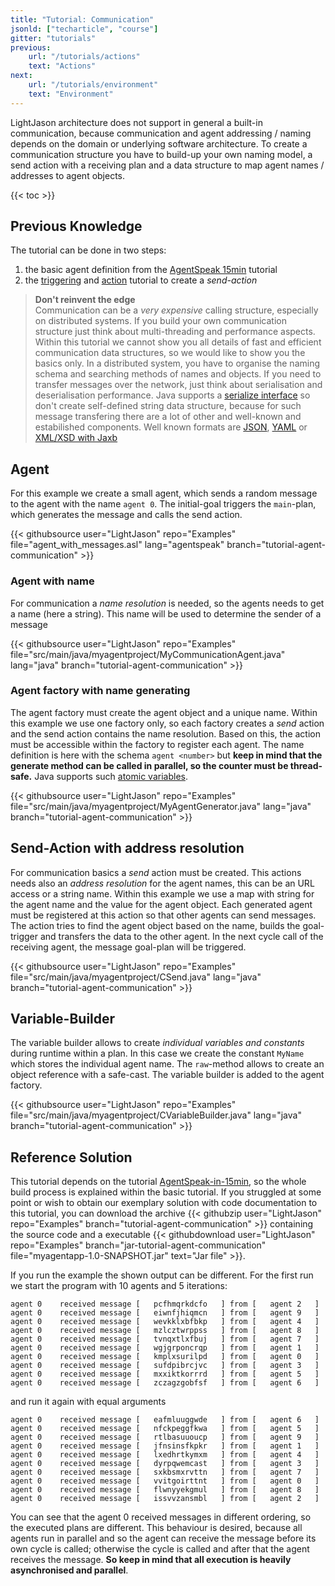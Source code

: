 ```yaml
---
title: "Tutorial: Communication"
jsonld: ["techarticle", "course"]
gitter: "tutorials"
previous:
    url: "/tutorials/actions"
    text: "Actions"
next:
    url: "/tutorials/environment"
    text: "Environment"              
---
```


LightJason architecture does not support in general a built-in communication, because communication and
agent addressing / naming depends on the domain or underlying software architecture. To create a
communication structure you have to build-up your own naming model, a send action with a receiving plan and a data structure to map agent names / addresses to agent objects.

{{< toc >}}


## Previous Knowledge

The tutorial can be done in two steps:

1. the basic agent definition from the [AgentSpeak 15min](/f/agentspeak-in-fifteen-minutes/) tutorial
2. the [triggering](/tutorials/trigger/) and [action](/tutorials/actions/) tutorial to create a _send-action_

> __Don't reinvent the edge__
> <br/>
> Communication can be a _very expensive_ calling structure, especially on distributed systems. If
> you build your own communication structure
> just think about multi-threading and performance aspects. Within this tutorial we cannot show you
> all details of fast and efficient communication
> data structures, so we would like to show you the basics only. In a distributed system, you have to
> organise the naming schema and searching methods of names and objects. If you need to transfer
> messages over the network, just think about
> serialisation and deserialisation performance.
> Java supports a [serialize interface](https://docs.oracle.com/javase/tutorial/jndi/objects/serial.html)
> so don't create self-defined string data structure, because for such message transfering there
> are a lot of other and well-known and estabilished components. Well known formats
> are [JSON](https://en.wikipedia.org/wiki/JavaScript_Object_Notation), [YAML](https://en.wikipedia.org/wiki/YAML) or [XML/XSD with Jaxb](https://en.wikipedia.org/wiki/Java_Architecture_for_XML_Binding)


## Agent

For this example we create a small agent, which sends a random message to the agent with the name ```agent 0```. The initial-goal triggers the ```main```-plan, which generates the message and calls the send action.

<!-- htmlmin:ignore -->
{{< githubsource user="LightJason" repo="Examples" file="agent_with_messages.asl" lang="agentspeak" branch="tutorial-agent-communication" >}}
<!-- htmlmin:ignore -->



### Agent with name

For communication a _name resolution_ is needed, so the agents needs to get a name (here a string). This name will be used to determine the sender
of a message

<!-- htmlmin:ignore -->
{{< githubsource user="LightJason" repo="Examples" file="src/main/java/myagentproject/MyCommunicationAgent.java" lang="java" branch="tutorial-agent-communication" >}}
<!-- htmlmin:ignore -->

### Agent factory with name generating

The agent factory must create the agent object and a unique name. Within this example we use one factory only, so
each factory creates a _send_ action and the send action contains the name resolution. Based on this, the action must
be accessible within the factory to register each agent. The name definition is here with the schema ```agent <number>```
but __keep in mind that the generate method can be called in parallel, so the counter must be thread-safe.__ Java
supports such [atomic variables](https://docs.oracle.com/javase/tutorial/essential/concurrency/atomicvars.html).

<!-- htmlmin:ignore -->
{{< githubsource user="LightJason" repo="Examples" file="src/main/java/myagentproject/MyAgentGenerator.java" lang="java" branch="tutorial-agent-communication" >}}
<!-- htmlmin:ignore -->



## Send-Action with address resolution

For communication basics a _send_ action must be created. This actions needs also an _address resolution_ for the agent names, this can be an URL access or a string name. Within this example we use a map with string for the agent name and the value for the agent object. Each generated agent must be registered at this action so that other agents can send messages. The action tries to find the agent object based on the name, builds the goal-trigger and transfers the data to the other agent. In the next cycle call of the receiving agent, the message goal-plan will be triggered.

<!-- htmlmin:ignore -->
{{< githubsource user="LightJason" repo="Examples" file="src/main/java/myagentproject/CSend.java" lang="java" branch="tutorial-agent-communication" >}}
<!-- htmlmin:ignore -->




## Variable-Builder

The variable builder allows to create _individual variables and constants_ during runtime within a plan. In this case we create the constant ```MyName``` which stores the individual agent name. The ```raw```-method allows to create an object reference with a safe-cast. The variable builder is added to the agent factory.

<!-- htmlmin:ignore -->
{{< githubsource user="LightJason" repo="Examples" file="src/main/java/myagentproject/CVariableBuilder.java" lang="java" branch="tutorial-agent-communication" >}}
<!-- htmlmin:ignore -->


## Reference Solution

This tutorial depends on the tutorial [AgentSpeak-in-15min](/tutorials/agentspeak-in-fifteen-minutes), so the whole build process is explained within the basic tutorial. If you struggled at some point or wish to obtain our exemplary solution with code documentation to this tutorial, you can download the archive {{< githubzip user="LightJason" repo="Examples" branch="tutorial-agent-communication" >}} containing the source code and a executable {{< githubdownload user="LightJason" repo="Examples" branch="jar-tutorial-agent-communication" file="myagentapp-1.0-SNAPSHOT.jar" text="Jar file" >}}.

If you run the example the shown output can be different. For the first run we start the program with 10 agents and 5 iterations:

```commandline
agent 0    received message [   pcfhmqrkdcfo   ] from [   agent 2   ]
agent 0    received message [   eiwnfjhiqmcn   ] from [   agent 9   ]
agent 0    received message [   wevkklxbfbkp   ] from [   agent 4   ]
agent 0    received message [   mzlcztwrppss   ] from [   agent 8   ]
agent 0    received message [   tvnqxtlxfbuj   ] from [   agent 7   ]
agent 0    received message [   wgjgrponcrqp   ] from [   agent 1   ]
agent 0    received message [   kmplxsurilpd   ] from [   agent 0   ]
agent 0    received message [   sufdpibrcjvc   ] from [   agent 3   ]
agent 0    received message [   mxxiktkorrrd   ] from [   agent 5   ]
agent 0    received message [   zczagzgobfsf   ] from [   agent 6   ]
```

and run it again with equal arguments

```commandline
agent 0    received message [   eafmluuggwde   ] from [   agent 6   ]
agent 0    received message [   nfckpeggfkwa   ] from [   agent 5   ]
agent 0    received message [   rtlbasuuoucp   ] from [   agent 9   ]
agent 0    received message [   jfnsinsfkpkr   ] from [   agent 1   ]
agent 0    received message [   lxedhrtkymxm   ] from [   agent 4   ]
agent 0    received message [   dyrpqwemcast   ] from [   agent 3   ]
agent 0    received message [   sxkbsmxrvttn   ] from [   agent 7   ]
agent 0    received message [   vvitgoirttnt   ] from [   agent 0   ]
agent 0    received message [   flwnyyekgmul   ] from [   agent 8   ]
agent 0    received message [   issvvzansmbl   ] from [   agent 2   ]
```

You can see that the agent 0 received messages in different ordering, so the executed plans are different. This behaviour is desired, because all agents run in parallel and so the agent can receive the message before its own cycle is called; otherwise the cycle is called and after that the agent receives the message. __So keep in mind that all execution is heavily asynchronised and parallel__.
